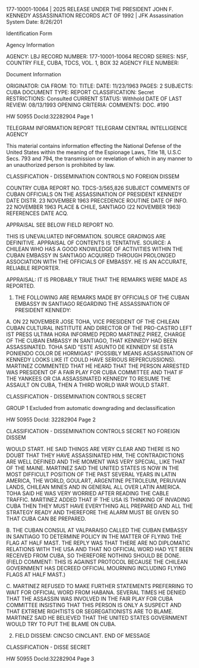 177-10001-10064 | 2025 RELEASE UNDER THE PRESIDENT JOHN F. KENNEDY ASSASSINATION RECORDS ACT OF 1992 |
JFK Assassination System Date: 8/26/201

Identification Form

Agency Information

AGENCY: LBJ
RECORD NUMBER: 177-10001-10064
RECORD SERIES: NSF, COUNTRY FILE, CUBA, TDCS, VOL. 1, BOX 32
AGENCY FILE NUMBER:

Document Information

ORIGINATOR: CIA
FROM:
TO:
TITLE:
DATE: 11/23/1963
PAGES: 2
SUBJECTS: CUBA
DOCUMENT TYPE: REPORT
CLASSIFICATION: Secret
RESTRICTIONS: Consulted
CURRENT STATUS: Withhold
DATE OF LAST REVIEW: 08/13/1993
OPENING CRITERIA:
COMMENTS: DOC. #190

HW 50955 DocId:32282904 Page 1

TELEGRAM INFORMATION REPORT TELEGRAM
CENTRAL INTELLIGENCE AGENCY

This material contains information effecting the National Defense of the United States within the meaning of the Espionage Laws, Title 18, U.S.C Secs. 793 and 794, the transmission or revelation of which in any manner to an unauthorized person is prohibited by law.

CLASSIFICATION - DISSEMINATION CONTROLS
NO FOREIGN DISSEM

COUNTRY CUBA
REPORT NO. TDCS-3/565,826
SUBJECT COMMENTS OF CUBAN OFFICIALS ON THE ASSASSINATION OF PRESIDENT KENNEDY
DATE DISTR. 23 NOVEMBER 1963
PRECEDENCE ROUTINE
DATE OF INFO. 22 NOVEMBER 1963
PLACE & CHILE, SANTIAGO (22 NOVEMBER 1963)
REFERENCES
DATE ACQ.

APPRAISAL SEE BELOW FIELD REPORT NO.

THIS IS UNEVALUATED INFORMATION. SOURCE GRADINGS ARE DEFINITIVE. APPRAISAL OF CONTENTS IS TENTATIVE.
SOURCE: A CHILEAN WHO HAS A GOOD KNOWLEDGE OF ACTIVITIES WITHIN THE CUBAN EMBASSY IN SANTIAGO ACQUIRED THROUGH PROLONGED ASSOCIATION WITH THE OFFICIALS OF EMBASSY. HE IS AN ACCURATE, RELIABLE REPORTER.

APPRAISAL: IT IS PROBABLY TRUE THAT THE REMARKS WERE MADE AS REPORTED.

1.  THE FOLLOWING ARE REMARKS MADE BY OFFICIALS OF THE CUBAN EMBASSY IN SANTIAGO REGARDING THE ASSASSINATION OF PRESIDENT KENNEDY:

A. ON 22 NOVEMBER JOSE TOHA, VICE PRESIDENT OF THE CHILEAN CUBAN CULTURAL INSTITUTE AND DIRECTOR OF THE PRO-CASTRO LEFT IST PRESS ULTIMA HORA INFORMED PEDRO MARTINEZ PIREZ, CHARGE OF THE CUBAN EMBASSY IN SANTIAGO, THAT KENNEDY HAD BEEN ASSASSINATED. TOHA SAID "ESTE ASUNTO DE KENNEDY SE ESTA PONIENDO COLOR DE HORMIGAS" (POSSIBLY MEANS ASSASSINATION OF KENNEDY LOOKS LIKE IT COULD HAVE SERIOUS REPERCUSSIONS). MARTINEZ COMMENTED THAT HE HEARD THAT THE PERSON ARRESTED WAS PRESIDENT OF A FAIR PLAY FOR CUBA COMMITTEE AND THAT IF THE YANKEES OR CIA ASSASSINATED KENNEDY TO RESUME THE ASSAULT ON CUBA, THEN A THIRD WORLD WAR WOULD START.

CLASSIFICATION - DISSEMINATION CONTROLS
SECRET

GROUP 1
Excluded from automatic downgrading and declassification

HW 50955 DocId: 32282904 Page 2

CLASSIFICATION - DISSEMINATION CONTROLS
SECRET
NO FOREIGN DISSEM

WOULD START. HE SAID THINGS ARE VERY CLEAR AND THERE IS NO DOUBT THAT THEY HAVE ASSASSINATED HIM, THE CONTRADICTIONS ARE WELL DEFINED AND THE MOMENT WAS VERY SPECIAL, LIKE THAT OF THE MAINE. MARTINEZ SAID THE UNITED STATES IS NOW IN THE MOST DIFFICULT POSITION OF THE PAST SEVERAL YEARS IN LATIN AMERICA, THE WORLD, GOULART, ARGENTINE PETROLEUM, PERUVIAN LANDS, CHILEAN MINES AND IN GENERAL ALL OVER LATIN AMERICA. TOHA SAID HE WAS VERY WORRIED AFTER READING THE CABLE TRAFFIC. MARTINEZ ADDED THAT IF THE USA IS THINKING OF INVADING CUBA THEN THEY MUST HAVE EVERYTHING ALL PREPARED AND ALL THE STRATEGY READY AND THEREFORE THE ALARM MUST BE GIVEN SO THAT CUBA CAN BE PREPARED.

B. THE CUBAN CONSUL AT VALPARAISO CALLED THE CUBAN EMBASSY IN SANTIAGO TO DETERMINE POLICY IN THE MATTER OF FLYING THE FLAG AT HALF MAST. THE REPLY WAS THAT THERE ARE NO DIPLOMATIC RELATIONS WITH THE USA AND THAT NO OFFICIAL WORD HAD YET BEEN RECEIVED FROM CUBA, SO THEREFORE NOTHING SHOULD BE DONE. (FIELD COMMENT: THIS IS AGAINST PROTOCOL BECAUSE THE CHILEAN GOVERNMENT HAS DECREED OFFICIAL MOURNING INCLUDING FLYING FLAGS AT HALF MAST.)

C. MARTINEZ REFUSED TO MAKE FURTHER STATEMENTS PREFERRING TO WAIT FOR OFFICIAL WORD FROM HABANA. SEVERAL TIMES HE DENIED THAT THE ASSASSIN WAS INVOLVED IN THE FAIR PLAY FOR CUBA COMMITTEE INSISTING THAT THIS PERSON IS ONLY A SUSPECT AND THAT EXTREME RIGHTISTS OR SEGREGATIONISTS ARE TO BLAME. MARTINEZ SAID HE BELIEVED THAT THE UNITED STATES GOVERNMENT WOULD TRY TO PUT THE BLAME ON CUBA.

2. FIELD DISSEM: CINCSO CINCLANT.
END OF MESSAGE

CLASSIFICATION - DISSE
SECRET

HW 50955 DocId:32282904 Page 3
